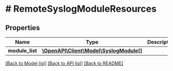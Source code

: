 # # RemoteSyslogModuleResources

## Properties

Name | Type | Description | Notes
------------ | ------------- | ------------- | -------------
**module_list** | [**\OpenAPI\Client\Model\SyslogModule[]**](SyslogModule.md) |  | [optional]

[[Back to Model list]](../../README.md#models) [[Back to API list]](../../README.md#endpoints) [[Back to README]](../../README.md)
